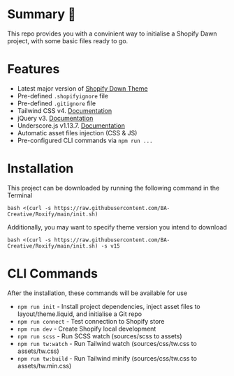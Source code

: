 # Summary :raised_hands:
This repo provides you with a convinient way to initialise a Shopify Dawn project, with some basic files ready to go. 

# Features
- Latest major version of [Shopify Down Theme](https://github.com/Shopify/dawn.git)
- Pre-defined `.shopifyignore` file
- Pre-defined `.gitignore` file
- Tailwind CSS v4. [Documentation](https://tailwindcss.com/docs/)
- jQuery v3. [Documentation](https://api.jquery.com/)
- Underscore.js v1.13.7. [Documentation](https://underscorejs.org/)
- Automatic asset files injection (CSS & JS)
- Pre-configured CLI commands via `npm run ...`

# Installation
This project can be downloaded by running the following command in the Terminal
```
bash <(curl -s https://raw.githubusercontent.com/BA-Creative/Roxify/main/init.sh)
```
Additionally, you may want to specify theme version you intend to download
```
bash <(curl -s https://raw.githubusercontent.com/BA-Creative/Roxify/main/init.sh) -s v15
```

# CLI Commands
After the installation, these commands will be available for use
- `npm run init` - Install project dependencies, inject asset files to layout/theme.liquid, and initialise a Git repo
- `npm run connect` - Test connection to Shopify store
- `npm run dev` - Create Shopify local development
- `npm run scss` - Run SCSS watch (sources/scss to assets)
- `npm run tw:watch` - Run Tailwind watch (sources/css/tw.css to assets/tw.css)
- `npm run tw:build` - Run Tailwind minify (sources/css/tw.css to assets/tw.min.css)